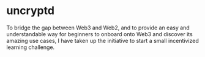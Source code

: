 # uncryptd
To bridge the gap between Web3 and Web2, and to provide an easy and understandable way for beginners to onboard onto Web3 and discover its amazing use cases, I have taken up the initiative to start a small incentivized learning challenge.
